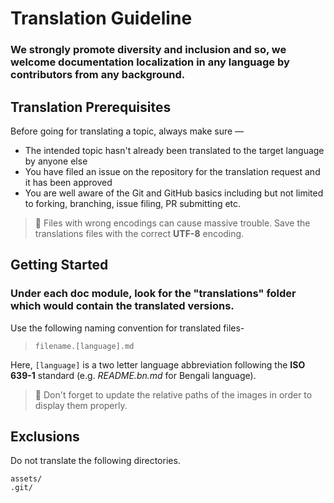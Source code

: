 # Translation Guideline

### We strongly promote diversity and inclusion and so, we welcome documentation localization in any language by contributors from any background.

## Translation Prerequisites

Before going for translating a topic, always make sure —

- The intended topic hasn't already been translated to the target language by anyone else
- You have filed an issue on the repository for the translation request and it has been approved
- You are well aware of the Git and GitHub basics including but not limited to forking, branching, issue filing, PR submitting etc.

> 📝 Files with wrong encodings can cause massive trouble. Save the translations files with the correct **UTF-8** encoding.

## Getting Started

### Under each doc module, look for the "translations" folder which would contain the translated versions.

Use the following naming convention for translated files-

> `filename.[language].md`

Here, `[language]` is a two letter language abbreviation following the **ISO 639-1** standard (e.g. _README.bn.md_ for Bengali language).

> 📝 Don't forget to update the relative paths of the images in order to display them properly.

## Exclusions

Do not translate the following directories.

```
assets/
.git/
```
